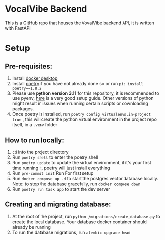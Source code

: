 # VocalVibe Backend
This is a GitHub repo that houses the VovalVibe backend API, it is written with FastAPI

# Setup

## Pre-requisites:
1. Install [docker desktop](https://docs.docker.com/desktop/install/mac-install/)
2. Install [poetry](https://python-poetry.org/) if you have not already done so or run `pip install poetry==1.8.2`
3. Please use **python version 3.11** for this repository, it is recommended to use pyenv, [here](https://realpython.com/intro-to-pyenv/) is a very good setup guide. Other versions of python might result in issues when running certain scripts or downloading packages.
4. Once poetry is installed, run `poetry config virtualenvs.in-project true` , this will create the python virtual environment in the project repo itself, in a `.venv` folder 


## How to run locally:

1. `cd` into the project directory
2. Run `poetry shell` to enter the poetry shell
3. Run `poetry update` to update the virtual environment, if it's your first time running it, poetry will just install everything
4. Run `pre-commit init`  Run For first setup 
5. Run `docker compose up -d` to start the postgres vector database locally. Note: to stop the database gracefully, run `docker compose down`
6. Run `poetry run task app` to start the dev server


## Creating and migrating database:
1. At the root of the project, run `python /migrations/create_database.py` to create the local database. Your database docker container should already be running
2. To run the database migrations, run `alembic upgrade head`



